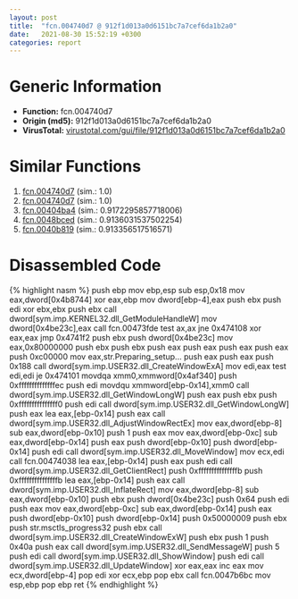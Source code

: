 ```yaml
---
layout: post
title:  "fcn.004740d7 @ 912f1d013a0d6151bc7a7cef6da1b2a0"
date:   2021-08-30 15:52:19 +0300
categories: report
---
```


# Generic Information
- **Function:** fcn.004740d7
- **Origin (md5):** 912f1d013a0d6151bc7a7cef6da1b2a0
- **VirusTotal:** [virustotal.com/gui/file/912f1d013a0d6151bc7a7cef6da1b2a0][virustotal_ref]



# Similar Functions

1. [fcn.004740d7][similar_1_ref] (sim.: 1.0)
2. [fcn.004740d7][similar_2_ref] (sim.: 1.0)
3. [fcn.00404ba4][similar_3_ref] (sim.: 0.9172295857718006)
4. [fcn.0048bced][similar_4_ref] (sim.: 0.9136031537502254)
5. [fcn.0040b819][similar_5_ref] (sim.: 0.913356517516571)


# Disassembled Code

{% highlight nasm %}
push ebp
mov ebp,esp
sub esp,0x18
mov eax,dword[0x4b8744]
xor eax,ebp
mov dword[ebp-4],eax
push ebx
push edi
xor ebx,ebx
push ebx
call dword[sym.imp.KERNEL32.dll_GetModuleHandleW]
mov dword[0x4be23c],eax
call fcn.00473fde
test ax,ax
jne 0x474108
xor eax,eax
jmp 0x4741f2
push ebx
push dword[0x4be23c]
mov eax,0x80000000
push ebx
push ebx
push eax
push eax
push eax
push eax
push 0xc00000
mov eax,str.Preparing_setup...
push eax
push eax
push 0x188
call dword[sym.imp.USER32.dll_CreateWindowExA]
mov edi,eax
test edi,edi
je 0x474101
movdqa xmm0,xmmword[0x4af340]
push 0xffffffffffffffec
push edi
movdqu xmmword[ebp-0x14],xmm0
call dword[sym.imp.USER32.dll_GetWindowLongW]
push eax
push ebx
push 0xfffffffffffffff0
push edi
call dword[sym.imp.USER32.dll_GetWindowLongW]
push eax
lea eax,[ebp-0x14]
push eax
call dword[sym.imp.USER32.dll_AdjustWindowRectEx]
mov eax,dword[ebp-8]
sub eax,dword[ebp-0x10]
push 1
push eax
mov eax,dword[ebp-0xc]
sub eax,dword[ebp-0x14]
push eax
push dword[ebp-0x10]
push dword[ebp-0x14]
push edi
call dword[sym.imp.USER32.dll_MoveWindow]
mov ecx,edi
call fcn.00474038
lea eax,[ebp-0x14]
push eax
push edi
call dword[sym.imp.USER32.dll_GetClientRect]
push 0xfffffffffffffffb
push 0xfffffffffffffffb
lea eax,[ebp-0x14]
push eax
call dword[sym.imp.USER32.dll_InflateRect]
mov eax,dword[ebp-8]
sub eax,dword[ebp-0x10]
push ebx
push dword[0x4be23c]
push 0x64
push edi
push eax
mov eax,dword[ebp-0xc]
sub eax,dword[ebp-0x14]
push eax
push dword[ebp-0x10]
push dword[ebp-0x14]
push 0x50000009
push ebx
push str.msctls_progress32
push ebx
call dword[sym.imp.USER32.dll_CreateWindowExW]
push ebx
push 1
push 0x40a
push eax
call dword[sym.imp.USER32.dll_SendMessageW]
push 5
push edi
call dword[sym.imp.USER32.dll_ShowWindow]
push edi
call dword[sym.imp.USER32.dll_UpdateWindow]
xor eax,eax
inc eax
mov ecx,dword[ebp-4]
pop edi
xor ecx,ebp
pop ebx
call fcn.0047b6bc
mov esp,ebp
pop ebp
ret 
{% endhighlight %}


[similar_1_ref]: /report/fcn.004740d7@152885a790b99953ce23874f0947b7bd
[similar_2_ref]: /report/fcn.004740d7@fb9b7d22bc1c143ac66b0575cbdd088d
[similar_3_ref]: /report/fcn.00404ba4@4c8869bb42f854640703b6ddda29ee38
[similar_4_ref]: /report/fcn.0048bced@d96761eb00d2d97e2b6f5ffffed0b46a
[similar_5_ref]: /report/fcn.0040b819@418e0921f3a9bd4f5bc0dcc59623b5a1
[virustotal_ref]: https://www.virustotal.com/gui/file/912f1d013a0d6151bc7a7cef6da1b2a0